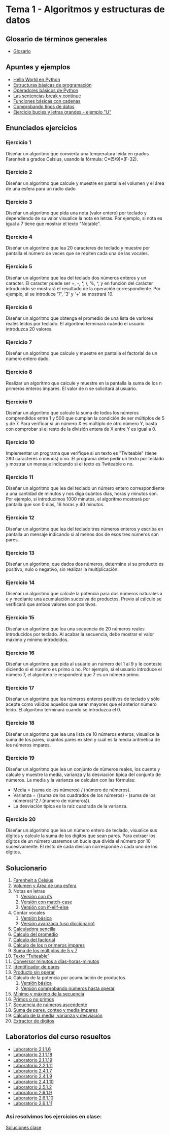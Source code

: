 # Tema 1 - Algoritmos y estructuras de datos

## Glosario de términos generales

- [Glosario](glosario.md)

## Apuntes y ejemplos

- [Hello World en Python](../hello-world.py)
- [Estructuras básicas de programación](./estructuras_basicas.py)
- [Operadores básicos de Python](./operadores_basicos.py)
- [Las sentencias break y continue](./ejemplo_break_continue.py)
- [Funciones básicas con cadenas](./funciones_basicas_con_cadenas.py)
- [Comprobando tipos de datos](./comprobadores_tipos.py)
- [Ejercicio bucles y letras grandes - ejemplo "U"](ejercicio_tipo_examen.py)

## Enunciados ejercicios

### Ejercicio 1

Diseñar un algoritmo que convierta una temperatura leída en grados Farenheit a  grados Celsius, usando la fórmula: C=(5/9)*(F-32).

### Ejercicio 2

Diseñar un algoritmo que calcule y muestre en pantalla el volumen y el área de una esfera para un radio dado

### Ejercicio 3

Diseñar un algoritmo que pida una nota (valor entero) por teclado y dependiendo de su valor visualice la nota en letras. Por ejemplo, si nota es igual a 7 tiene que mostrar el texto "Notable".

### Ejercicio 4

Diseñar un algoritmo que lea 20 caracteres de teclado y muestre por pantalla el número de veces que se repiten cada una de las vocales.

### Ejercicio 5

Diseñar un algoritmo que lea del teclado dos números enteros y un carácter. El caracter puede ser +, -, *, /, %, ^, y en  función del carácter introducido se mostrará el resultado de la operación correspondiente. 
Por ejemplo, si se introduce '7', '3' y '+' se mostrará 10.

### Ejercicio 6

Diseñar un algoritmo que obtenga el promedio de una lista de varlores reales leídos por teclado. El algoritmo
terminará cuándo el usuario introduzca 20 valores.

### Ejercicio 7

Diseñar un algoritmo que calcule y muestre en pantalla el factorial de un número entero dado.

### Ejercicio 8

Realizar un algoritmo que calcule y muestre en la pantalla la suma de los n primeros enteros impares. El valor de n se solicitará al usuario.

### Ejercicio 9

Diseñar un algoritmo que calcule la suma de todos los números comprendidos entre 1 y 500 que cumplan la condición de ser múltiplos de 5 y de 7. Para verificar si un número X es múltiplo de otro número Y, basta con comprobar si el resto de la división entera de X entre Y es igual a 0.

### Ejercicio 10

Implementar un programa que verifique si un texto es "Twiteable" (tiene 280 caracteres o menos) o no. El programa debe pedir un texto por teclado y mostrar un mensaje indicando si el texto es Twiteable o no.

### Ejercicio 11

Diseñar un algoritmo que lea del teclado un número entero correspondiente a una cantidad de minutos y nos diga cuántos días, horas y minutos son. Por ejemplo, si introducimos 1000 minutos, el algoritmo mostrará por pantalla que son 0 días, 16 horas y 40 minutos.

### Ejercicio 12

Diseñar un algoritmo que lea del teclado tres números enteros y escriba en pantalla un mensaje indicando si
al menos dos de esos tres números son pares.

### Ejercicio 13

Diseñar un algoritmo, que dados dos números, determine si su producto es positivo, nulo o negativo, sin realizar la multiplicación.

### Ejercicio 14

Diseñar un algoritmo que calcule la potencia para dos números naturales x e y mediante una acumulación sucesiva de productos. Previo al cálculo se verificará que ambos valores son positivos.

### Ejercicio 15

Diseñar un algoritmo que lea una secuencia de 20 números reales introducidos por teclado. Al acabar
la secuencia, debe mostrar el valor máximo y mínimo introdcidos.

### Ejercicio 16

Diseñar un algoritmo que pida al usuario un número del 1 al 9 y le conteste diciendo si el número es primo o no. Por ejemplo, si el usuario introduce el número 7, el algoritmo le responderá que 7 es un número primo.

### Ejercicio 17

Diseñar un algoritmo que lea números enteros positivos de teclado y sólo acepte como válidos aquellos que sean mayores que el anterior número leído. El algoritmo terminará cuando se introduzca el 0.

### Ejercicio 18

Diseñar un algoritmo que lea una lista de 10 números enteros, visualice la suma de los pares, cuántos pares existen y cuál es la media aritmética de los números impares.  

### Ejercicio 19

Diseñar un algoritmo que lea un conjunto de números reales, los cuente y calcule y muestre la media, varianza y la desviación típica del conjunto de números. La media y la varianza se calculan con las fórmulas:    
- Media = (suma de los números) / (número de números).
- Varianza = ((suma de los cuadrados de los números) - (suma de los números)^2 / (número de números)).
- La desviación típica es la raíz cuadrada de la varianza. 

### Ejercicio 20

Diseñar un algoritmo que lea un número entero de teclado, visualice sus dígitos y calcule la suma de los dígitos que sean pares. Para extraer los dígitos de un número usaremos un bucle que divida el número por 10 sucesivamente. El resto de cada división corresponde a cada uno de los dígitos.

## Solucionario

1. [Farenheit a Celsius](./ej1.py)
2. [Volumen y Área de una esfera](./ej2.py)
3. Notas en letras
   1. [Versión con ifs](ej3.py)
   2. [Versión con match-case](ej3b.py)
   3. [Versión con if-elif-else](ej3c.py)
4. Contar vocales
   1. [Versión básica](ej4.py)
   2. [Versión avanzada (uso diccionario)](ej4b.py)
5. [Calculadora sencilla](ej5.py)
6. [Calculo del promedio](ej6.py)
7. [Calculo del factorial](ej7.py)
8. [Calculo de los n primeros impares](ej8.py)
9. [Suma de los múltiplos de 5 y 7](ej9.py)
10. [Texto "Tuiteable"](ej10.py)
11. [Conversor minutos a días-horas-minutos](ej11.py)
12. [Identificador de pares](ej12.py)
13. [Producto sin operar](ej13.py)
14. Cálculo de la potencia por acumulación de productos.
    1.  [Versión básica](ej14.py)
    2.  [Versión comprobando números hasta operar](ej14b.py)
15. [Mínimo y máximo de la secuencia](ej15.py)
16. [Primos o no primos](ej16.py)
17. [Secuencia de números ascendente](ej17.py)
18. [Suma de pares, conteo y media impares](ej18.py)
19. [Cálculo de la media, varianza y desviación](ej19.py)
20. [Extractor de dígitos](ej20.py)

## Laboratorios del curso resueltos

- [Laboratorio 2.1.1.6](lab2-1-1-6.py)
- [Laboratorio 2.1.1.18](lab2-1-1-18.py)
- [Laboratorio 2.1.1.19](lab2-1-1-19.py)
- [Laboratorio 2.2.1.11](lab2-2-1-11.py)
- [Laboratorio 2.4.1.7](lab2-4-1-7.py)
- [Laboratorio 2.4.1.9](lab2-4-1-9.py)
- [Laboratorio 2.4.1.10](lab2-4-1-10.py)
- [Laboratorio 2.5.1.2](lab2-5-1-2.py)
- [Laboratorio 2.6.1.9](lab2-6-1-9.py)
- [Laboratorio 2.6.1.10](lab2-6-1-10.py)
- [Laboratorio 2.6.1.11](lab2-6-1-11.py)

### Así resolvimos los ejercicios en clase:
[Soluciones clase](./soluciones_clase/)

